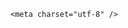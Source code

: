 <!DOCTYPE html>
<html lang="zh-CN">

<head>
    
<title>杀虫剂巨头工厂爆炸致5死，这会给化工行业带来多大影响？会出现大面积停工整顿吗？_腾讯新闻</title>
<meta name="keywords" content="杀虫剂,化工行业,农药,化工,友道,爆炸">
<meta name="description" content="5月27日11时57分左右，山东高密友道化学有限公司一车间发生爆炸。现场航拍视频显示，爆炸发生处升起大量橙黄色浓烟。据悉，涉事企业聚焦“高效低毒类农药”，主要产品是名为氯虫苯甲酰胺原药的杀虫剂。记者从潍坊生态环境局高密分局获悉，该局第一时间启动应急预案，疏散附近居民。高密市姜庄镇人民政府工作人员称，正按上级指示，参与救援与疏散工作。">
<meta name="author" content="腾讯网">
<meta name="copyright" content="Copyright 1998 - 2025 Tencent. All Rights Reserved">
<meta property="og:type" content="news" />

<meta property="og:title" content="杀虫剂巨头工厂爆炸致5死，这会给化工行业带来多大影响？会出现大面积停工整顿吗？_腾讯新闻" />
<meta property="og:description" content="5月27日11时57分左右，山东高密友道化学有限公司一车间发生爆炸。现场航拍视频显示，爆炸发生处升起大量橙黄色浓烟。据悉，涉事企业聚焦“高效低毒类农药”，主要产品是名为氯虫苯甲酰胺原药的杀虫剂。记者从潍坊生态环境局高密分局获悉，该局第一时间启动应急预案，疏散附近居民。高密市姜庄镇人民政府工作人员称，正按上级指示，参与救援与疏散工作。" />
<meta property="og:url" content="https://news.qq.com/rain/a/20250528Q01GV300" />
<meta property="og:image" content="https://inews.gtimg.com/news_ls/OY-c1fNqpzT8a1m3PM059M73gfoq7c847636M0n2GcoVUAA_640330/0" />
<meta property="article:author" content="" />
<meta property="article:published_time" content="2025-05-28 15:50:31" />
<meta property="category" content="" />

    <meta charset="utf-8" />
<meta http-equiv="X-UA-Compatible" content="IE=Edge" />
<meta name="viewport" content="width=device-width, initial-scale=1, shrink-to-fit=no" />
<link rel="dns-prefetch" href="mat1.gtimg.com">
<link rel="dns-prefetch" href="i.news.qq.com">
<link rel="shortcut icon" href="https://mat1.gtimg.com/qqcdn/qqindex2021/favicon.ico">
<script nomodule="true" src="https://mat1.gtimg.com/qqcdn/qqindex2021/common-static/20240515201444/core3-37-1.min.js"></script>
<script>
  try {
    if (!window.IntersectionObserver) {
      var observerScript = document.createElement('script');
      observerScript.src = "https://mat1.gtimg.com/qqcdn/qqindex2021/common-static/20241024141058/intersection-observer-polyfill.js";
      document.head.appendChild(observerScript);
    }
  } catch (error) {}
</script>

<script>
  try {
    if (!Element.prototype.scrollTo) {
      var scrollScript = document.createElement('script');
      scrollScript.src = "https://mat1.gtimg.com/qqcdn/qqindex2021/common-static/20241025153001/scroll-behavior-polyfill.js";
      document.head.appendChild(scrollScript);
    }
  } catch (error) {}
</script>
<script>
  try {
    if ('scrollRestoration' in window.history) {
      window.history.scrollRestoration = 'manual';
    }
    window.isPcClient = Boolean(window.electron) && (
      window.navigator.userAgent.indexOf('pc-client') > 0 ||
      window.navigator.userAgent.indexOf('TencentNews') > 0
    );
  } catch {}
</script>
<script>
  try {
    if (window.isPcClient) {
      var bodyStyle = document.createElement('style');
      bodyStyle.innerText = 'body{ zoom: 0.95 }';
      document.head.appendChild(bodyStyle);
    }
  } catch {}
</script>
<script>
  window.DATA = {"enableDiffusion":1,"likeInfo":0,"news_update_time":1748419941,"relate_extend_infos":{"url":"http://view.inews.qq.com/a/20250527V07XGI00","abstract":"5月27日11时57分左右，山东高密友道化学有限公司一车间发生爆炸。现场航拍视频显示，爆炸发生处升起大量橙黄色浓烟。据悉，涉事企业聚焦“高效低毒类农药”，主要产品是名为氯虫苯甲酰胺原药的杀虫剂。记者从潍坊生态环境局高密分局获悉，该局第一时间启动应急预案，疏散附近居民。高密市姜庄镇人民政府工作人员称，正按上级指示，参与救援与疏散工作。","id":"20250527V07XGI00","imgURL":"https://inews.gtimg.com/news_ls/OVvmIY_Vsp_guMmpQowEWquVpy7a6NtoNdS-dXQaiFjIUAA_640360/0","imgURLSmall":"https://inews.gtimg.com/news_ls/O2Qn3yDiNdbRtGwu3Q5R1Zh1FjuQuCeQJ_4Ie4SWGButkAA_150120/0","longTitle":"现场升起大量橙黄色浓烟，山东高密爆炸化工厂主要产品是杀虫剂","title":"现场升起大量橙黄色浓烟，山东高密爆炸化工厂主要产品是杀虫剂"},"self_declare":{"declare":"个人观点，仅供参考"},"categoryrray":{"category_id":"23","sub_category_id":"788"},"detail_entry":{"is_orignal":1,"orignal_entry":1},"atype":232,"card":{"chlid":"22983986","chlname":"问答课代表","vip_icon_night":"http://inews.gtimg.com/newsapp_ls/0/14876052067/0","vip_type_new":"30012","liveInfo":{},"update_frequency":"1970-01-01 08:00:00","vip_desc":"腾讯新闻问答课代表官方账号","vip_place":"left","msgEntry":1,"vip_type":"30012","vip_icon":"http://inews.gtimg.com/newsapp_ls/0/14876051701/0","desc":"腾讯新闻问答课代表，结合当下热点新闻和网友热议，发现好问题，期待好回答。","icon":"https://inews.gtimg.com/om_ls/OPBO91JgEbYG-O62jC2hCRA_yoydsA8oEANb87pxgNxKgAA_200200/0","uin":"ecbe89d289b6198c7996f16538ebc224f9","suid":"8QMc339d5IQeuTzY5QN3","cpLevel":2},"closeCommentBanner":0,"intro":"","isSensitive":0,"question_id":"","ai_switch":true,"attribute":{},"answer_num":1,"safe_cntl":{"close_global_news_sis":0,"close_all_favorite":0,"close_all_emoticon_comment":0,"close_all_rel":0,"close_comment_dislike":0,"close_relate_thing":0,"close_share_pull":0,"emoticon_comment_mode":0,"close_all_ad":0},"title":"杀虫剂巨头工厂爆炸致5死，这会给化工行业带来多大影响？会出现大面积停工整顿吗？","iNewsRecommendLevel":1,"interaction_info":{"share_wechat_count":1},"is_deleted":0,"remarks":"","ret":0,"shareCount":1,"article_category":"23","final_declare":["个人观点，仅供参考"],"time":"2025-05-28 08:08:15","url":"https://view.inews.qq.com/a/20250528Q01GV300","shareImg":"https://inews.gtimg.com/om_ls/Op2aQ9rw8z_Cyza7a4Sp4QrwghSOWpPB4LM88vsnjlJXkAA_870492/0","abstract":"","questionInfo":{"thumbnails_qqnews":["https://inews.gtimg.com/om_ls/Op2aQ9rw8z_Cyza7a4Sp4QrwghSOWpPB4LM88vsnjlJXkAA_294195/0"],"title":"杀虫剂巨头工厂爆炸致5死，这会给化工行业带来多大影响？会出现大面积停工整顿吗？","url":"http://view.inews.qq.com/a/20250528Q01GV300","abstract":"","id":"20250528Q01GV300","longtitle":"杀虫剂巨头工厂爆炸致5死，这会给化工行业带来多大影响？","question_short_title":"杀虫剂巨头工厂爆炸致5死，这会给化工行业带来多大影响？会出现大面积停工整顿吗？","relate_extend_infos":[{"abstract":"5月27日11时57分左右，山东高密友道化学有限公司一车间发生爆炸。现场航拍视频显示，爆炸发生处升起大量橙黄色浓烟。据悉，涉事企业聚焦“高效低毒类农药”，主要产品是名为氯虫苯甲酰胺原药的杀虫剂。记者从潍坊生态环境局高密分局获悉，该局第一时间启动应急预案，疏散附近居民。高密市姜庄镇人民政府工作人员称，正按上级指示，参与救援与疏散工作。","articletype":"4","id":"20250527V07XGI00","longtitle":"现场升起大量橙黄色浓烟，山东高密爆炸化工厂主要产品是杀虫剂","picShowType":"90092","thumbnails_qqnews":["https://inews.gtimg.com/news_ls/O2Qn3yDiNdbRtGwu3Q5R1Zh1FjuQuCeQJ_4Ie4SWGButkAA_294195/0"],"title":"现场升起大量橙黄色浓烟，山东高密爆炸化工厂主要产品是杀虫剂","url":"https://view.inews.qq.com/a/20250527V07XGI00"}]},"emojiSwitch":1,"extra_property":{"FeedbackDetailDisableInsert":1,"zanSkinType":""},"surl":"https://view.inews.qq.com/a/20250528Q01GV300","already_answer":false,"channelEntryJumpType":1,"content_words_num":36,"forbidCommentUpDown":0,"all_long_pic":1,"commentid":"","copyright_wording_share":"免责声明","disableDeclare":1,"emojiRelatedSwitch":1,"id":"20250528Q01GV300","news_app_recommend_status":4,"shareDesc":"腾讯新闻","content":null,"copyright_share":"本文来自腾讯新闻客户端创作者，不代表腾讯新闻的观点和立场。","FadCid":"","adInfo":{"openAds":1,"openAdsComment":1,"openAdsPhotos":1,"openAdsText":1,"openRelatedNewsAd":1},"cms_id":"20250528Q01GV300","articleId":"20250528Q04SC900","article_type":232,"tags":"","desc":"5月27日11时57分左右，山东高密友道化学有限公司一车间发生爆炸。现场航拍视频显示，爆炸发生处升起大量橙黄色浓烟。据悉，涉事企业聚焦“高效低毒类农药”，主要产品是名为氯虫苯甲酰胺原药的杀虫剂。记者从潍坊生态环境局高密分局获悉，该局第一时间启动应急预案，疏散附近居民。高密市姜庄镇人民政府工作人员称，正按上级指示，参与救援与疏散工作。","videoArr":[]};
</script>
<script>
  window.channelInfo = {"channelConfig":{"channelNav":[{"_auto_id":"1","active_alien_img":"","alien_img":"","channel_id":"news_news_home","is_local":"0","link":"https://www.qq.com","name_cn":"首页","name_en":"home"},{"_auto_id":"2","active_alien_img":"","alien_img":"","channel_id":"news_news_top","is_local":"0","link":"","name_cn":"要闻","name_en":"news"},{"_auto_id":"4","active_alien_img":"","alien_img":"","channel_id":"news_news_bj","is_local":"1","link":"","name_cn":"北京","name_en":"bj"},{"_auto_id":"5","active_alien_img":"","alien_img":"","channel_id":"news_news_finance","is_local":"0","link":"","name_cn":"财经","name_en":"finance"},{"_auto_id":"6","active_alien_img":"","alien_img":"","channel_id":"news_news_tech","is_local":"0","link":"","name_cn":"科技","name_en":"tech"},{"_auto_id":"7","active_alien_img":"","alien_img":"","channel_id":"tv","is_local":"0","link":"https://v.qq.com/channel/tv/?ptag=qqnews","name_cn":"电视剧","name_en":"tv"},{"_auto_id":"8","active_alien_img":"","alien_img":"","channel_id":"news_news_qa","is_local":"0","link":"","name_cn":"热问","name_en":"qa"},{"_auto_id":"9","active_alien_img":"","alien_img":"","channel_id":"news_news_ent","is_local":"0","link":"","name_cn":"娱乐","name_en":"ent"},{"_auto_id":"10","active_alien_img":"","alien_img":"","channel_id":"variety","is_local":"0","link":"https://v.qq.com/channel/variety/?ptag=qqnews","name_cn":"综艺","name_en":"variety"},{"_auto_id":"11","active_alien_img":"","alien_img":"","channel_id":"news_news_sports","is_local":"0","link":"","name_cn":"体育","name_en":"sports"},{"_auto_id":"13","active_alien_img":"","alien_img":"","channel_id":"news_news_nba","is_local":"0","link":"","name_cn":"NBA","name_en":"nba"},{"_auto_id":"14","active_alien_img":"","alien_img":"","channel_id":"news_news_world","is_local":"0","link":"","name_cn":"国际","name_en":"world"},{"_auto_id":"15","active_alien_img":"","alien_img":"","channel_id":"news_news_mil","is_local":"0","link":"","name_cn":"军事","name_en":"milite"},{"_auto_id":"16","active_alien_img":"","alien_img":"","channel_id":"news_news_auto","is_local":"0","link":"","name_cn":"汽车","name_en":"auto"},{"_auto_id":"17","active_alien_img":"","alien_img":"","channel_id":"news_news_house","is_local":"0","link":"","name_cn":"房产","name_en":"house"},{"_auto_id":"18","active_alien_img":"","alien_img":"","channel_id":"news_news_edu","is_local":"0","link":"","name_cn":"教育","name_en":"edu"},{"_auto_id":"19","active_alien_img":"","alien_img":"","channel_id":"news_news_antip","is_local":"0","link":"","name_cn":"健康","name_en":"health"},{"_auto_id":"20","active_alien_img":"","alien_img":"","channel_id":"news_news_video","is_local":"0","link":"","name_cn":"视频","name_en":"video"},{"_auto_id":"21","active_alien_img":"","alien_img":"","channel_id":"news_news_game","is_local":"0","link":"","name_cn":"游戏","name_en":"games"},{"_auto_id":"22","active_alien_img":"","alien_img":"","channel_id":"news_news_nchupin","is_local":"0","link":"","name_cn":"眼界","name_en":"chupin"},{"_auto_id":"24","active_alien_img":"","alien_img":"","channel_id":"news_news_football","is_local":"0","link":"","name_cn":"足球","name_en":"football"},{"_auto_id":"25","active_alien_img":"","alien_img":"","channel_id":"news_news_kepu","is_local":"0","link":"","name_cn":"科学","name_en":"kepu"},{"_auto_id":"26","active_alien_img":"","alien_img":"","channel_id":"news_news_digi","is_local":"0","link":"","name_cn":"数码","name_en":"digi"},{"_auto_id":"28","active_alien_img":"","alien_img":"","channel_id":"ymzx","is_local":"0","link":"https://gamer.qq.com/v2/cloudgame/game/96897?ichannel=txxwpc0Ftxxwpc1","name_cn":"元梦之星","name_en":"news_news_ymzx"},{"_auto_id":"31","active_alien_img":"","alien_img":"","channel_id":"movie","is_local":"0","link":"https://v.qq.com/channel/movie/?ptag=qqnews","name_cn":"电影","name_en":"movie"},{"_auto_id":"32","active_alien_img":"","alien_img":"","channel_id":"news_news_esport","is_local":"0","link":"","name_cn":"电竞","name_en":"esport"},{"_auto_id":"34","active_alien_img":"","alien_img":"","channel_id":"news_news_history","is_local":"0","link":"","name_cn":"历史","name_en":"history"},{"_auto_id":"35","active_alien_img":"","alien_img":"","channel_id":"news_news_baby","is_local":"0","link":"","name_cn":"育儿","name_en":"baby"},{"_auto_id":"36","active_alien_img":"","alien_img":"","channel_id":"hbjy","is_local":"0","link":"https://gp.qq.com/act/a20250421mnqlx/news.shtml","name_cn":"和平精英","name_en":"news_news_hbjy"},{"_auto_id":"37","active_alien_img":"","alien_img":"","channel_id":"cloud_gamer","is_local":"0","link":"https://gamer.qq.com/?ichannel=txxwpc0Ftxxwpc1","name_cn":"云游戏","name_en":"cloud_gamer"},{"_auto_id":"38","active_alien_img":"","alien_img":"","channel_id":"news_news_lic","is_local":"0","link":"","name_cn":"理财","name_en":"finance_licai"},{"_auto_id":"39","active_alien_img":"","alien_img":"","channel_id":"news_news_istock","is_local":"0","link":"","name_cn":"股票","name_en":"finance_stock"},{"_auto_id":"40","active_alien_img":"","alien_img":"","channel_id":"ren_min_shi_pin","is_local":"0","link":"https://news.qq.com/omn/author/8QMd3Hld74cbujbY?tab=om_video","name_cn":"人民视频","name_en":"ren_min_shi_pin"},{"_auto_id":"41","active_alien_img":"","alien_img":"","channel_id":"news_news_weather","is_local":"0","link":"https://tianqi.qq.com/index.htm","name_cn":"天气","name_en":"weather"}]}};
</script>
<script>
  window.articleConfig = {"rightConfig":[{"_auto_id":"1","category_key":"default","modules":"{\"moduleList\":[{\"title\":\"精选视频\",\"id\":\"video_album\",\"videoType\":\"tag\",\"videoId\":\"aUepxrtchGM=\"},{\"title\":\"下载条\",\"id\":\"download_banner\",\"isSticky\":1},{\"title\":\"热点榜\",\"id\":\"hot_rank_list\",\"isSticky\":1},{\"title\":\"广告推广\",\"id\":\"ssp_ad_module\",\"category\":\"ad_ssp\",\"loid\":\"109\",\"isSticky\":1}]}"}],"tonglanAdConfig":[],"bottomConfig":[],"videoAdConfig":[],"rightGameConfig":[]};
</script>
<script src="https://mat1.gtimg.com/www/js/emonitor/custom_ed041a23.js" charset="utf-8"></script>
<script>
  try {
    window.emonitorIns = emonitor.create({
      name: 'newsqq_quesionArticle',
      atta: {
        name: 'newsqq',
      },
      mode: '007',
    });
  } catch (err) {
    console.warn(err);
  }
</script>
<link href="https://mat1.gtimg.com/qqcdn/qqindex2021/common-static/hel/qqnews-pc-dc_20250526065055/static/css/qa.css" rel="stylesheet">

<script>window.__HEL_PRESET_META__={"qqnews-pc-components":{"app":{"id":1366,"name":"qqnews-pc-components","app_group_name":"qqnews-pc-components","proj_ver":{"map":{},"utime":0},"online_version":"qqnews-pc-components_20250515055747","build_version":"qqnews-pc-components_20250526064847","update_at":"2025-05-26T10:49:41.000Z","desc":"set by [init], from container [formal.pc.dc.sz100981] worker [2]"},"version":{"sub_app_name":"qqnews-pc-components","sub_app_version":"qqnews-pc-components_20250526064847","src_map":{"webDirPath":"https://mat1.gtimg.com/qqcdn/qqindex2021/common-static/hel/qqnews-pc-components_20250526064847","htmlIndexSrc":"https://mat1.gtimg.com/qqcdn/qqindex2021/common-static/hel/qqnews-pc-components_20250526064847/index.html","extractMode":"all","iframeSrc":"","chunkCssSrcList":["https://mat1.gtimg.com/qqcdn/qqindex2021/common-static/hel/qqnews-pc-components_20250526064847/static/css/index.css"],"chunkJsSrcList":["https://mat1.gtimg.com/qqcdn/qqindex2021/common-static/hel/qqnews-pc-components_20250526064847/static/js/index.js"],"staticCssSrcList":[],"staticJsSrcList":["https://mat1.gtimg.com/qqcdn/qqindex2021/static/20231212123233/react.production.min.js","https://mat1.gtimg.com/qqcdn/qqindex2021/static/20231212123233/react-dom.production.min.js","https://mat1.gtimg.com/qqcdn/qqindex2021/common-static/hel/hel-base-v16.js"],"relativeCssSrcList":[],"relativeJsSrcList":[],"privCssSrcList":[],"srvModSrcList":[],"srvModSrcIndex":"","headAssetList":[{"tag":"staticScript","append":false,"attrs":{"src":"https://mat1.gtimg.com/qqcdn/qqindex2021/static/20231212123233/react.production.min.js"}},{"tag":"staticScript","append":false,"attrs":{"src":"https://mat1.gtimg.com/qqcdn/qqindex2021/static/20231212123233/react-dom.production.min.js"}},{"tag":"staticScript","append":false,"attrs":{"src":"https://mat1.gtimg.com/qqcdn/qqindex2021/common-static/hel/hel-base-v16.js"}},{"tag":"script","append":true,"attrs":{"src":"https://mat1.gtimg.com/qqcdn/qqindex2021/common-static/hel/qqnews-pc-components_20250526064847/static/js/index.js","defer":""}},{"tag":"link","append":true,"attrs":{"href":"https://mat1.gtimg.com/qqcdn/qqindex2021/common-static/hel/qqnews-pc-components_20250526064847/static/css/index.css","rel":"stylesheet"}}],"bodyAssetList":[]},"update_at":"2025-05-26T10:49:40.000Z","create_at":"2025-05-26T10:49:40.000Z","_worker_id":"2","_is_backup":true}}}</script>
<script>window.__VIEW_PATH__="question.ejs";</script>
</head>

<body id="dc-question-body">
  <div id="root"></div>
    <iframe style="display: none;" src="https://i.news.qq.com/web_backend/getWebPacUid"></iframe>
<script src="https://mat1.gtimg.com/qqcdn/qqindex2021/common-static/20240805160928/react.production.min.js"></script>
<script src="https://mat1.gtimg.com/qqcdn/qqindex2021/common-static/20240805160928/react-dom.production.min.js"></script>
<script src="https://mat1.gtimg.com/qqcdn/qqindex2021/common-static/20241018171503/universal-report.min.js"></script>
<script defer type="text/javascript" src="https://mat1.gtimg.com/qqcdn/qqindex2021/libs/barrier/aria.js?appid=9327b8b06379d9d1728bbfbe2025ef9c" charset="utf-8"></script>
<script defer src="https://t.captcha.qq.com/TCaptcha.js"></script>
<script>document.cookie="hel_err=;path=/;";</script>
<script src="https://mat1.gtimg.com/qqcdn/qqindex2021/common-static/hel/hel-base-v16.js"></script>
<script src="https://mat1.gtimg.com/qqcdn/qqindex2021/common-static/hel/qqnews-pc-hel-entry_20250117174052/static/js/index.js"></script>
<link rel="preload" href="https://mat1.gtimg.com/qqcdn/qqindex2021/common-static/hel/qqnews-pc-dc_20250526065055/static/js/qa.js" as="script">
<link rel="preload" href="https://mat1.gtimg.com/qqcdn/qqindex2021/common-static/hel/qqnews-pc-components_20250526064847/static/js/index.js" as="script">
<script>window.loadProject("https://mat1.gtimg.com/qqcdn/qqindex2021/common-static/hel/qqnews-pc-dc_20250526065055/static/js/qa.js");</script>
<iframe id="videoFrame" style="display: none;" src="https://video.qq.com/cookie/sync_qqnews.html"></iframe>
</body>

</html>
